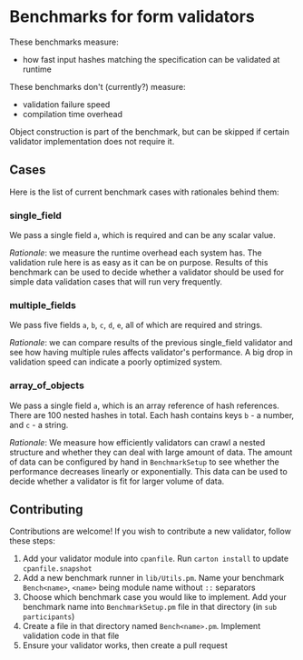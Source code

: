 # Benchmarks for form validators

These benchmarks measure:
- how fast input hashes matching the specification can be validated at runtime

These benchmarks don't (currently?) measure:
- validation failure speed
- compilation time overhead

Object construction is part of the benchmark, but can be skipped if certain validator implementation does not require it.

## Cases

Here is the list of current benchmark cases with rationales behind them:

### single_field

We pass a single field `a`, which is required and can be any scalar value.

*Rationale*: we measure the runtime overhead each system has. The validation rule here is as easy as it can be on purpose. Results of this benchmark can be used to decide whether a validator should be used for simple data validation cases that will run very frequently.

### multiple_fields

We pass five fields `a`, `b`, `c`, `d`, `e`, all of which are required and strings.

*Rationale*: we can compare results of the previous single_field validator and see how having multiple rules affects validator's performance. A big drop in validation speed can indicate a poorly optimized system.

### array_of_objects

We pass a single field `a`, which is an array reference of hash references. There are 100 nested hashes in total. Each hash contains keys `b` - a number, and `c` - a string.

*Rationale*: We measure how efficiently validators can crawl a nested structure and whether they can deal with large amount of data. The amount of data can be configured by hand in `BenchmarkSetup` to see whether the performance decreases linearly or exponentially. This data can be used to decide whether a validator is fit for larger volume of data.

## Contributing

Contributions are welcome! If you wish to contribute a new validator, follow these steps:
1. Add your validator module into `cpanfile`. Run `carton install` to update `cpanfile.snapshot`
2. Add a new benchmark runner in `lib/Utils.pm`. Name your benchmark `Bench<name>`, `<name>` being module name without `::` separators
3. Choose which benchmark case you would like to implement. Add your benchmark name into `BenchmarkSetup.pm` file in that directory (in `sub participants`)
4. Create a file in that directory named `Bench<name>.pm`. Implement validation code in that file
5. Ensure your validator works, then create a pull request

